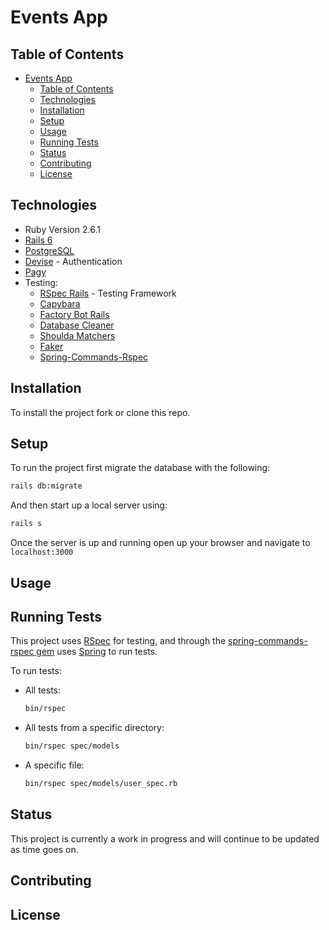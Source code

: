 # Events App

## Table of Contents

- [Events App](#events-app)
  - [Table of Contents](#table-of-contents)
  - [Technologies](#technologies)
  - [Installation](#installation)
  - [Setup](#setup)
  - [Usage](#usage)
  - [Running Tests](#running-tests)
  - [Status](#status)
  - [Contributing](#contributing)
  - [License](#license)

## Technologies

- Ruby Version 2.6.1
- [Rails 6](https://github.com/rails/rails)
- [PostgreSQL](https://github.com/ged/ruby-pg)
- [Devise](https://github.com/heartcombo/devise) - Authentication
- [Pagy](https://github.com/ddnexus/pagy)
- Testing:
  - [RSpec Rails](https://github.com/rspec/rspec-rails) - Testing Framework
  - [Capybara](https://github.com/teamcapybara/capybara)
  - [Factory Bot Rails](https://github.com/thoughtbot/factory_bot_rails)
  - [Database Cleaner](https://github.com/DatabaseCleaner/database_cleaner)
  - [Shoulda Matchers](https://github.com/thoughtbot/shoulda-matchers)
  - [Faker](https://github.com/faker-ruby/faker)
  - [Spring-Commands-Rspec](https://github.com/jonleighton/spring-commands-rspec)

## Installation

To install the project fork or clone this repo.

## Setup

To run the project first migrate the database with the following:

```bash
rails db:migrate
```

And then start up a local server using:

```bash
rails s
```

Once the server is up and running open up your browser and navigate to `localhost:3000`

## Usage

## Running Tests

This project uses [RSpec](https://github.com/rspec/rspec-rails) for testing, and through the [spring-commands-rspec gem](https://github.com/jonleighton/spring-commands-rspec) uses [Spring](https://github.com/rails/spring) to run tests.

To run tests:

- All tests:
  ```bash
  bin/rspec
  ```
- All tests from a specific directory:
  ```bash
  bin/rspec spec/models
  ```
- A specific file:
  ```bash
  bin/rspec spec/models/user_spec.rb
  ```

## Status

This project is currently a work in progress and will continue to be updated as time goes on.

## Contributing

## License
